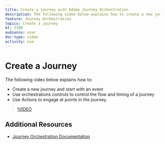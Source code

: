 ```yaml
---
title: Create a journey with Adobe Journey Orchestration
description: The following video below explains how to create a new journey, start with an event, use orchestrations controls to control the flow and timing of a journey, and use Actions to engage at points in the journey.
feature: Journey Orchestration
topics: Create a journey
kt: 2789
audience: user
doc-type: video
activity: use
---
```


# Create a Journey

The following video below explains how to:

* Create a new journey and start with an event
* Use orchestrations controls to control the flow and timing of a journey
* Use Actions to engage at points in the journey.

>[!VIDEO](https://video.tv.adobe.com/v/29696?quality=12&enable10seconds=on&speedcontrol=on)

## Additional Resources

* [Journey Orchestration Documentation](https://docs.adobe.com/content/help/en/journeys/using/journey-orchestration-home.html)
